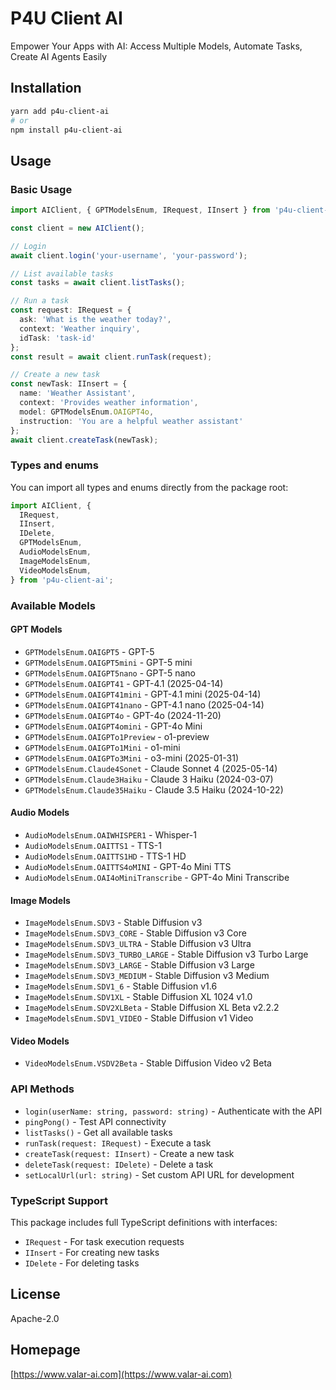 # P4U Client AI

Empower Your Apps with AI: Access Multiple Models, Automate Tasks, Create AI Agents Easily

## Installation

```bash
yarn add p4u-client-ai
# or
npm install p4u-client-ai
```

## Usage

### Basic Usage

```typescript
import AIClient, { GPTModelsEnum, IRequest, IInsert } from 'p4u-client-ai';

const client = new AIClient();

// Login
await client.login('your-username', 'your-password');

// List available tasks
const tasks = await client.listTasks();

// Run a task
const request: IRequest = {
  ask: 'What is the weather today?',
  context: 'Weather inquiry',
  idTask: 'task-id'
};
const result = await client.runTask(request);

// Create a new task
const newTask: IInsert = {
  name: 'Weather Assistant',
  context: 'Provides weather information',
  model: GPTModelsEnum.OAIGPT4o,
  instruction: 'You are a helpful weather assistant'
};
await client.createTask(newTask);
```

### Types and enums

You can import all types and enums directly from the package root:

```ts
import AIClient, {
  IRequest,
  IInsert,
  IDelete,
  GPTModelsEnum,
  AudioModelsEnum,
  ImageModelsEnum,
  VideoModelsEnum,
} from 'p4u-client-ai';
```

### Available Models

#### GPT Models
- `GPTModelsEnum.OAIGPT5` - GPT-5
- `GPTModelsEnum.OAIGPT5mini` - GPT-5 mini
- `GPTModelsEnum.OAIGPT5nano` - GPT-5 nano
- `GPTModelsEnum.OAIGPT41` - GPT-4.1 (2025-04-14)
- `GPTModelsEnum.OAIGPT41mini` - GPT-4.1 mini (2025-04-14)
- `GPTModelsEnum.OAIGPT41nano` - GPT-4.1 nano (2025-04-14)
- `GPTModelsEnum.OAIGPT4o` - GPT-4o (2024-11-20)
- `GPTModelsEnum.OAIGPT4omini` - GPT-4o Mini
- `GPTModelsEnum.OAIGPTo1Preview` - o1-preview
- `GPTModelsEnum.OAIGPTo1Mini` - o1-mini
- `GPTModelsEnum.OAIGPTo3Mini` - o3-mini (2025-01-31)
- `GPTModelsEnum.Claude4Sonet` - Claude Sonnet 4 (2025-05-14)
- `GPTModelsEnum.Claude3Haiku` - Claude 3 Haiku (2024-03-07)
- `GPTModelsEnum.Claude35Haiku` - Claude 3.5 Haiku (2024-10-22)

#### Audio Models
- `AudioModelsEnum.OAIWHISPER1` - Whisper-1
- `AudioModelsEnum.OAITTS1` - TTS-1
- `AudioModelsEnum.OAITTS1HD` - TTS-1 HD
- `AudioModelsEnum.OAITTS4oMINI` - GPT-4o Mini TTS
- `AudioModelsEnum.OAI4oMiniTranscribe` - GPT-4o Mini Transcribe

#### Image Models
- `ImageModelsEnum.SDV3` - Stable Diffusion v3
- `ImageModelsEnum.SDV3_CORE` - Stable Diffusion v3 Core
- `ImageModelsEnum.SDV3_ULTRA` - Stable Diffusion v3 Ultra
- `ImageModelsEnum.SDV3_TURBO_LARGE` - Stable Diffusion v3 Turbo Large
- `ImageModelsEnum.SDV3_LARGE` - Stable Diffusion v3 Large
- `ImageModelsEnum.SDV3_MEDIUM` - Stable Diffusion v3 Medium
- `ImageModelsEnum.SDV1_6` - Stable Diffusion v1.6
- `ImageModelsEnum.SDV1XL` - Stable Diffusion XL 1024 v1.0
- `ImageModelsEnum.SDV2XLBeta` - Stable Diffusion XL Beta v2.2.2
- `ImageModelsEnum.SDV1_VIDEO` - Stable Diffusion v1 Video

#### Video Models
- `VideoModelsEnum.VSDV2Beta` - Stable Diffusion Video v2 Beta

### API Methods

- `login(userName: string, password: string)` - Authenticate with the API
- `pingPong()` - Test API connectivity
- `listTasks()` - Get all available tasks
- `runTask(request: IRequest)` - Execute a task
- `createTask(request: IInsert)` - Create a new task
- `deleteTask(request: IDelete)` - Delete a task
- `setLocalUrl(url: string)` - Set custom API URL for development

### TypeScript Support

This package includes full TypeScript definitions with interfaces:

- `IRequest` - For task execution requests
- `IInsert` - For creating new tasks
- `IDelete` - For deleting tasks

## License

Apache-2.0

## Homepage

[https://www.valar-ai.com](https://www.valar-ai.com)